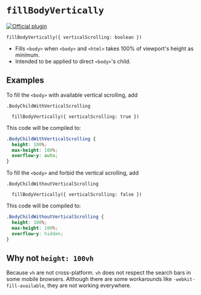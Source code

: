 # `fillBodyVertically`

[![Official plugin](https://img.shields.io/badge/IntelliJ_IDEA_Live_Template-fbv-blue.svg?style=flat)](https://plugins.jetbrains.com/plugin/17677-yamato-daiwa-frontend)

```
fillBodyVertically({ verticalScrolling: boolean })
```

* Fills `<body>` when `<body>` and `<html>` takes 100% of viewport's height as minimum.
* Intended to be applied to direct `<body>`'s child.

## Examples

To fill the `<body>` with available vertical scrolling, add

```stylus
.BodyChildWithVerticalScrolling

  fillBodyVertically({ verticalScrolling: true })
```

This code will be compiled to:

```css
.BodyChildWithVerticalScrolling {
  height: 100%;
  max-height: 100%;
  overflow-y: auto;
}
```

To fill the `<body>` and forbid the vertical scrolling, add

```stylus
.BodyChildWithoutVerticalScrolling

  fillBodyVertically({ verticalScrolling: false })
```

This code will be compiled to:

```css
.BodyChildWithoutVerticalScrolling {
  height: 100%;
  max-height: 100%;
  overflow-y: hidden;
}
```


## Why not `height: 100vh`

Because `vh` are not cross-platform. `vh` does not respect the search bars in some mobile browsers.
Although there are some workarounds like `-webkit-fill-available`, they are not working everywhere.
